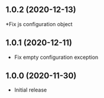## 1.0.2 (2020-12-13)
*Fix js configuration object

## 1.0.1 (2020-12-11)
* Fix empty configuration exception

## 1.0.0 (2020-11-30)
* Initial release